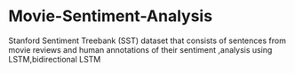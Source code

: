 # Movie-Sentiment-Analysis
Stanford Sentiment Treebank (SST) dataset that consists of sentences from movie reviews and human annotations of their sentiment ,analysis using LSTM,bidirectional LSTM
